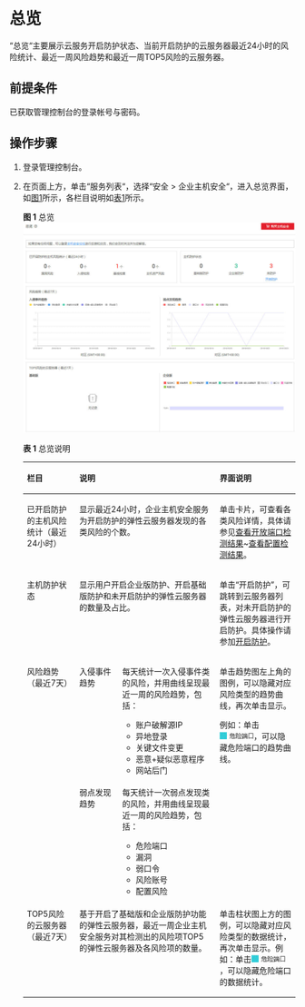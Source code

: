 # 总览<a name="ZH-CN_TOPIC_0113390621"></a>

“总览“主要展示云服务开启防护状态、当前开启防护的云服务器最近24小时的风险统计、最近一周风险趋势和最近一周TOP5风险的云服务器。

## 前提条件<a name="s42548be333154da1ae2a1129ebad932e"></a>

已获取管理控制台的登录帐号与密码。

## 操作步骤<a name="s672c78eefc9e4dcf81cba3bb8624aa41"></a>

1.  登录管理控制台。
2.  在页面上方，单击“服务列表“，选择“安全  \>  企业主机安全“，进入总览界面，如[图1](#fig1219489143318)所示，各栏目说明如[表1](#t369a241bb4854931a36cd0b545088949)所示。

    **图 1**  总览<a name="fig1219489143318"></a>  
    ![](figures/总览.jpg "总览")

    **表 1**  总览说明

    <a name="t369a241bb4854931a36cd0b545088949"></a>
    <table><thead align="left"><tr id="r32a3abe9a41e4a34bc17401ad081a8b7"><th class="cellrowborder" valign="top" id="mcps1.2.5.1.1"><p id="ad0cd307e0f14419fb972ccb960b65b21"><a name="ad0cd307e0f14419fb972ccb960b65b21"></a><a name="ad0cd307e0f14419fb972ccb960b65b21"></a>栏目</p>
    </th>
    <th class="cellrowborder" colspan="2" valign="top" id="mcps1.2.5.1.2"><p id="a6cbb6af471ac4524b9f180a8941186ce"><a name="a6cbb6af471ac4524b9f180a8941186ce"></a><a name="a6cbb6af471ac4524b9f180a8941186ce"></a>说明</p>
    </th>
    <th class="cellrowborder" valign="top" id="mcps1.2.5.1.3"><p id="a6c3974e8268a4e67839229e4c79e8319"><a name="a6c3974e8268a4e67839229e4c79e8319"></a><a name="a6c3974e8268a4e67839229e4c79e8319"></a>界面说明</p>
    </th>
    </tr>
    </thead>
    <tbody><tr id="row202571690455"><td class="cellrowborder" valign="top" headers="mcps1.2.5.1.1 "><p id="p192588964518"><a name="p192588964518"></a><a name="p192588964518"></a>已开启防护的主机风险统计（最近24小时）</p>
    </td>
    <td class="cellrowborder" colspan="2" valign="top" headers="mcps1.2.5.1.2 "><p id="p151918195720"><a name="p151918195720"></a><a name="p151918195720"></a>显示最近24小时，企业主机安全服务为开启防护的弹性云服务器发现的各类风险的个数。</p>
    </td>
    <td class="cellrowborder" valign="top" headers="mcps1.2.5.1.3 "><p id="p1842814294562"><a name="p1842814294562"></a><a name="p1842814294562"></a>单击卡片，可查看各类风险详情，具体请参见<a href="资产管理.md#section124443445581">查看开放端口检测结果</a>~<a href="基线检查.md#section182541347165711">查看配置检测结果</a>。</p>
    </td>
    </tr>
    <tr id="rfdfe51c6326a4724b1a2c867745da67a"><td class="cellrowborder" valign="top" headers="mcps1.2.5.1.1 "><p id="a3e42ade431ad4d6195c64c844531c00c"><a name="a3e42ade431ad4d6195c64c844531c00c"></a><a name="a3e42ade431ad4d6195c64c844531c00c"></a>主机防护状态</p>
    </td>
    <td class="cellrowborder" colspan="2" valign="top" headers="mcps1.2.5.1.2 "><p id="a0919a804de264ecdb6a6521a0b741b8b"><a name="a0919a804de264ecdb6a6521a0b741b8b"></a><a name="a0919a804de264ecdb6a6521a0b741b8b"></a>显示用户开启企业版防护、开启基础版防护和未开启防护的弹性云服务器的数量及占比。</p>
    </td>
    <td class="cellrowborder" valign="top" headers="mcps1.2.5.1.3 "><p id="p42391445204612"><a name="p42391445204612"></a><a name="p42391445204612"></a>单击<span class="uicontrol" id="uicontrol20558519114815"><a name="uicontrol20558519114815"></a><a name="uicontrol20558519114815"></a>“开启防护”</span>，可跳转到云服务器列表，对未开启防护的弹性云服务器进行开启防护。具体操作请参加<a href="开启主机防护.md">开启防护</a>。</p>
    </td>
    </tr>
    <tr id="r996143cd0fba4f22a25bec115d55a31f"><td class="cellrowborder" rowspan="2" valign="top" width="19.18%" headers="mcps1.2.5.1.1 "><p id="p356920135533"><a name="p356920135533"></a><a name="p356920135533"></a>风险趋势（最近7天）</p>
    </td>
    <td class="cellrowborder" valign="top" width="15.790000000000001%" headers="mcps1.2.5.1.2 "><p id="a13bbb92786f1412a97fc3764fdbff046"><a name="a13bbb92786f1412a97fc3764fdbff046"></a><a name="a13bbb92786f1412a97fc3764fdbff046"></a>入侵事件趋势</p>
    </td>
    <td class="cellrowborder" valign="top" width="35.709999999999994%" headers="mcps1.2.5.1.2 "><p id="ac3caadeb16504f7a9d2d3bffd8f63d08"><a name="ac3caadeb16504f7a9d2d3bffd8f63d08"></a><a name="ac3caadeb16504f7a9d2d3bffd8f63d08"></a>每天统计一次入侵事件类的风险，并用曲线呈现最近一周的风险趋势，包括：</p>
    <a name="u5d8131e6647e4504bdd7188e91894ba3"></a><a name="u5d8131e6647e4504bdd7188e91894ba3"></a><ul id="u5d8131e6647e4504bdd7188e91894ba3"><li>账户破解源IP</li><li>异地登录</li><li>关键文件变更</li><li>恶意+疑似恶意程序</li><li>网站后门</li></ul>
    </td>
    <td class="cellrowborder" rowspan="2" valign="top" width="29.32%" headers="mcps1.2.5.1.3 "><p id="af9ebd4e90c91405194429b8249de7125"><a name="af9ebd4e90c91405194429b8249de7125"></a><a name="af9ebd4e90c91405194429b8249de7125"></a>单击趋势图左上角的图例，可以隐藏对应风险类型的趋势曲线，再次单击显示。</p>
    <p id="p11918136193611"><a name="p11918136193611"></a><a name="p11918136193611"></a>例如：单击<a name="image3918163633616"></a><a name="image3918163633616"></a><span><img id="image3918163633616" src="figures/危险端口.jpg"></span>，可以隐藏危险端口的趋势曲线。</p>
    </td>
    </tr>
    <tr id="r4b92c0bffff74abdb047914f60b89560"><td class="cellrowborder" valign="top" headers="mcps1.2.5.1.1 "><p id="aff7cad1b34274244a37a89da7b50940a"><a name="aff7cad1b34274244a37a89da7b50940a"></a><a name="aff7cad1b34274244a37a89da7b50940a"></a>弱点发现趋势</p>
    </td>
    <td class="cellrowborder" valign="top" headers="mcps1.2.5.1.2 "><p id="a00e22c0275af4bb3acb70e2343db28c1"><a name="a00e22c0275af4bb3acb70e2343db28c1"></a><a name="a00e22c0275af4bb3acb70e2343db28c1"></a>每天统计一次弱点发现类的风险，并用曲线呈现最近一周的风险趋势，包括：</p>
    <a name="u0122151cad2e49ae9955e27c07c179c3"></a><a name="u0122151cad2e49ae9955e27c07c179c3"></a><ul id="u0122151cad2e49ae9955e27c07c179c3"><li>危险端口</li><li>漏洞</li><li>弱口令</li><li>风险账号</li><li>配置风险</li></ul>
    </td>
    </tr>
    <tr id="row1878185017577"><td class="cellrowborder" valign="top" headers="mcps1.2.5.1.1 "><p id="p14821560103250"><a name="p14821560103250"></a><a name="p14821560103250"></a>TOP5风险的云服务器（最近7天）</p>
    </td>
    <td class="cellrowborder" colspan="2" valign="top" headers="mcps1.2.5.1.2 "><p id="p3513902103250"><a name="p3513902103250"></a><a name="p3513902103250"></a>基于开启了基础版和企业版防护功能的弹性云服务器，最近一周企业主机安全服务对其检测出的风险项TOP5的弹性云服务器及各风险项的数量。</p>
    <p id="p1165541195819"><a name="p1165541195819"></a><a name="p1165541195819"></a></p>
    </td>
    <td class="cellrowborder" valign="top" headers="mcps1.2.5.1.3 "><p id="p16190623103250"><a name="p16190623103250"></a><a name="p16190623103250"></a>单击柱状图上方的图例，可以隐藏对应风险类型的数据统计，再次单击显示。例如：单击<a name="image224715155362"></a><a name="image224715155362"></a><span><img id="image224715155362" src="figures/危险端口.jpg"></span>，可以隐藏危险端口的数据统计。</p>
    </td>
    </tr>
    </tbody>
    </table>


